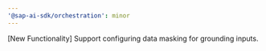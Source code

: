 ```yaml
---
'@sap-ai-sdk/orchestration': minor
---
```


[New Functionality] Support configuring data masking for grounding inputs.
